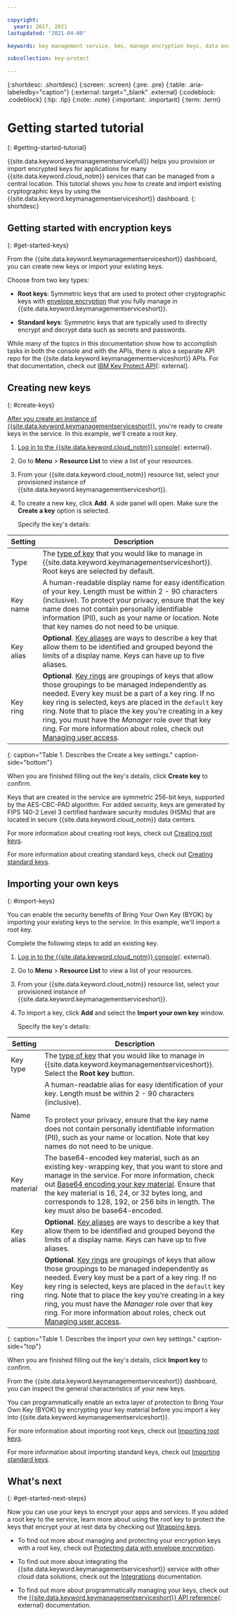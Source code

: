 ```yaml
---

copyright:
  years: 2017, 2021
lastupdated: "2021-04-08"

keywords: key management service, kms, manage encryption keys, data encryption, data at rest, protect data encryption keys, getting started

subcollection: key-protect

---
```


{:shortdesc: .shortdesc}
{:screen: .screen}
{:pre: .pre}
{:table: .aria-labeledby="caption"}
{:external: target="_blank" .external}
{:codeblock: .codeblock}
{:tip: .tip}
{:note: .note}
{:important: .important}
{:term: .term}

# Getting started tutorial
{: #getting-started-tutorial}

{{site.data.keyword.keymanagementservicefull}} helps you provision or import encrypted keys for applications for many {{site.data.keyword.cloud_notm}} services that can be managed from a central location. This tutorial shows you how to create and import existing cryptographic keys by using the {{site.data.keyword.keymanagementserviceshort}} dashboard.
{: shortdesc}

## Getting started with encryption keys
{: #get-started-keys}

From the {{site.data.keyword.keymanagementserviceshort}} dashboard, you can create new keys or import your existing keys.

Choose from two key types:

* **Root keys**: Symmetric keys that are used to protect other cryptographic keys with [envelope encryption](/docs/key-protect?topic=key-protect-envelope-encryption) that you fully manage in {{site.data.keyword.keymanagementserviceshort}}.

* **Standard keys**: Symmetric keys that are typically used to directly encrypt and decrypt data such as secrets and passwords.

While many of the topics in this documentation show how to accomplish tasks in both the console and with the APIs, there is also a separate API repo for the {{site.data.keyword.keymanagementserviceshort}} APIs. For that documentation, check out [IBM Key Protect API](https://cloud.ibm.com/apidocs/key-protect){: external}.

## Creating new keys
{: #create-keys}

[After you create an instance of {{site.data.keyword.keymanagementserviceshort}}](/docs/key-protect?topic=key-protect-provision), you're ready to create keys in the service. In this example, we'll create a root key.

1. [Log in to the {{site.data.keyword.cloud_notm}} console](https://{DomainName}/){: external}.

2. Go to **Menu** &gt; **Resource List** to view a list of your resources.

3. From your {{site.data.keyword.cloud_notm}} resource list, select your provisioned instance of {{site.data.keyword.keymanagementserviceshort}}.

4. To create a new key, click **Add**. A side panel will open. Make sure the **Create a key** option is selected.

    Specify the key's details:

| Setting | Description |
| --- | --- |
| Type | The [type of key](/docs/key-protect?topic=key-protect-envelope-encryption#key-types) that you would like to manage in {{site.data.keyword.keymanagementserviceshort}}. Root keys are selected by default.|
| Key name | A human-readable display name for easy identification of your key. Length must be within 2 - 90 characters (inclusive). To protect your privacy, ensure that the key name does not contain personally identifiable information (PII), such as your name or location. Note that key names do not need to be unique.|
| Key alias | **Optional**. [Key aliases](/docs/key-protect?topic=key-protect-create-key-alias) are ways to describe a key that allow them to be identified and grouped beyond the limits of a display name. Keys can have up to five aliases.|
|Key ring| **Optional**. [Key rings](/docs/key-protect?topic=key-protect-grouping-keys) are groupings of keys that allow those groupings to be managed independently as needed. Every key must be a part of a key ring. If no key ring is selected, keys are placed in the `default` key ring. Note that to place the key you're creating in a key ring, you must have the _Manager_ role over that key ring. For more information about roles, check out [Managing user access](/docs/key-protect?topic=key-protect-manage-access).|
{: caption="Table 1. Describes the Create a key settings." caption-side="bottom"}

When you are finished filling out the key's details, click **Create key** to confirm.

Keys that are created in the service are symmetric 256-bit keys, supported by the AES-CBC-PAD algorithm. For added security, keys are generated by FIPS 140-2 Level 3 certified hardware security modules (HSMs) that are located in secure {{site.data.keyword.cloud_notm}} data centers.

For more information about creating root keys, check out [Creating root keys](/docs/key-protect?topic=key-protect-create-root-keys).

For more information about creating standard keys, check out [Creating standard keys](/docs/key-protect?topic=key-protect-create-standard-keys).

## Importing your own keys
{: #import-keys}

You can enable the security benefits of Bring Your Own Key (BYOK) by importing your existing keys to the service. In this example, we'll import a root key.

Complete the following steps to add an existing key.

1. [Log in to the {{site.data.keyword.cloud_notm}} console](https://{DomainName}/){: external}.

2. Go to **Menu** &gt; **Resource List** to view a list of your resources.

3. From your {{site.data.keyword.cloud_notm}} resource list, select your provisioned instance of {{site.data.keyword.keymanagementserviceshort}}.

4. To import a key, click **Add** and select the **Import your own key** window.

   Specify the key's details:

|Setting|Description|
| --- | --- |
|Key type|The [type of key](/docs/key-protect?topic=key-protect-envelope-encryption#key-types) that you would like to manage in {{site.data.keyword.keymanagementserviceshort}}. Select the **Root key** button.|
|Name|A human-readable alias for easy identification of your key. Length must be within 2 - 90 characters (inclusive). <br><br>To protect your privacy, ensure that the key name does not contain personally identifiable information (PII), such as your name or location. Note that key names do not need to be unique.|
|Key material|The base64-encoded key material, such as an existing key-wrapping key, that you want to store and manage in the service. For more information, check out [Base64 encoding your key material](/docs/key-protect?topic=key-protect-import-root-keys#how-to-encode-root-key-material). Ensure that the key material is 16, 24, or 32 bytes long, and corresponds to 128, 192, or 256 bits in length. The key must also be base64-encoded.|
| Key alias | **Optional**. [Key aliases](/docs/key-protect?topic=key-protect-create-key-alias) are ways to describe a key that allow them to be identified and grouped beyond the limits of a display name. Keys can have up to five aliases.|
|Key ring| **Optional**. [Key rings](/docs/key-protect?topic=key-protect-grouping-keys) are groupings of keys that allow those groupings to be managed independently as needed. Every key must be a part of a key ring. If no key ring is selected, keys are placed in the `default` key ring. Note that to place the key you're creating in a key ring, you must have the _Manager_ role over that key ring. For more information about roles, check out [Managing user access](/docs/key-protect?topic=key-protect-manage-access).|
{: caption="Table 1. Describes the Import your own key settings." caption-side="top"}

When you are finished filling out the key's details, click **Import key** to confirm.

From the {{site.data.keyword.keymanagementserviceshort}} dashboard, you can inspect the general characteristics of your new keys.

You can programmatically enable an extra layer of protection to Bring Your Own Key (BYOK) by encrypting your key material before you import a key into {{site.data.keyword.keymanagementserviceshort}}.

For more information about importing root keys, check out [Importing root keys](/docs/key-protect?topic=key-protect-import-root-keys).

For more information about importing standard keys, check out [Importing standard keys](/docs/key-protect?topic=key-protect-import-standard-keys).

## What's next
{: #get-started-next-steps}

Now you can use your keys to encrypt your apps and services. If you added a root key to the service, learn more about using the root key to protect the keys that encrypt your at rest data by checking out [Wrapping keys](/docs/key-protect?topic=key-protect-wrap-keys).

- To find out more about managing and protecting your encryption keys with a root key, check out [Protecting data with envelope encryption](/docs/key-protect?topic=key-protect-envelope-encryption).

- To find out more about integrating the {{site.data.keyword.keymanagementserviceshort}} service with other cloud data solutions, check out the [Integrations](/docs/key-protect?topic=key-protect-integrate-services) documentation.

- To find out more about programmatically managing your keys, check out the [{{site.data.keyword.keymanagementserviceshort}} API reference](/apidocs/key-protect){: external} documentation.
